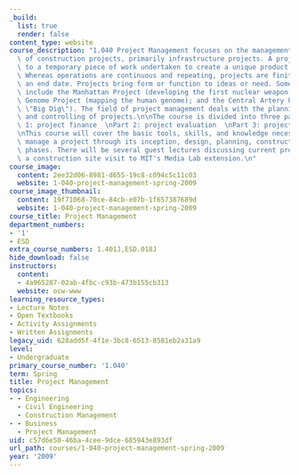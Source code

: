 ```yaml
---
_build:
  list: true
  render: false
content_type: website
course_description: "1.040 Project Management focuses on the management and implementation\
  \ of construction projects, primarily infrastructure projects. A project refers\
  \ to a temporary piece of work undertaken to create a unique product or service.\
  \ Whereas operations are continuous and repeating, projects are finite and have\
  \ an end date. Projects bring form or function to ideas or need. Some notable projects\
  \ include the Manhattan Project (developing the first nuclear weapon); the Human\
  \ Genome Project (mapping the human genome); and the Central Artery Project (Boston's\
  \ \"Big Dig\"). The field of project management deals with the planning, execution,\
  \ and controlling of projects.\n\nThe course is divided into three parts:\n\nPart\
  \ 1: project finance  \nPart 2: project evaluation  \nPart 3: project organization\n\
  \nThis course will cover the basic tools, skills, and knowledge necessary to successfully\
  \ manage a project through its inception, design, planning, construction, and transition\
  \ phases. There will be several guest lectures discussing current projects, and\
  \ a construction site visit to MIT's Media Lab extension.\n"
course_image:
  content: 2ee32d06-8981-d655-19c8-c094c5c11c03
  website: 1-040-project-management-spring-2009
course_image_thumbnail:
  content: 19f71068-70ce-84cb-e07b-1f657387689d
  website: 1-040-project-management-spring-2009
course_title: Project Management
department_numbers:
- '1'
- ESD
extra_course_numbers: 1.401J,ESD.018J
hide_download: false
instructors:
  content:
  - 4a965287-02ab-4fbc-c93b-473b155cb313
  website: ocw-www
learning_resource_types:
- Lecture Notes
- Open Textbooks
- Activity Assignments
- Written Assignments
legacy_uid: 628add5f-4f1e-3bc8-6513-8581eb2a31a9
level:
- Undergraduate
primary_course_number: '1.040'
term: Spring
title: Project Management
topics:
- - Engineering
  - Civil Engineering
  - Construction Management
- - Business
  - Project Management
uid: c57d6e50-46ba-4cee-9dce-685943e893df
url_path: courses/1-040-project-management-spring-2009
year: '2009'
---
```

